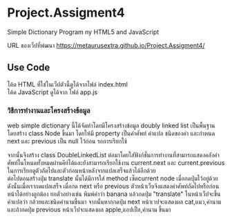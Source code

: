 # Project.Assigment4
Simple Dictionary Program ny HTML5 and JavaScript

URL ของเว็ปที่พํฒนา
https://metaurusextra.github.io/Project.Assigment4/


## Use Code
โค้ด HTML ที่ใช่ในเว็ปตัวนี้ดูได้จากไฟล์ index.html <br>
โค้ด JavaScript ดูได้จาก ไฟล์ app.js

### วิธีการทำงานและโครงสร้างข้อมูล

web simple dictionary นี้ได้จัดทำโดยมีโครงสร้างข้อมูล doubly linked list เป็นพื้นฐาน โดยสร้าง class Node ขึ้นมา โดยให้มี property เป็นคำศัพท์ คำแปล ชนิดของคำ และกำหนด next และ previous เป็น null ไว้ก่อน รอการเรียกใช้ <br>

จากนั้นจึงสร้าง class DoubleLinkedList ต่อมาโดยใส่ฟังก์ชั่นการทำงานที่สามารถแสดงคลังคำศัพท์ในโหนดทั้งหมดผ่านคีย์ได้และยังสามารถเรียกใช้งาน current.next และ current.previous ในการเรียกดูตัวถัดไปและตัวก่อนหน้าหลังจากแปลเสร็จแล้วได้อีกด้วย <br> 
ต่อไปตอนสร้างปุ่ม translate นั้นได้มีการใส่ method เซ็ตcurrent node เมื่อกดปุ่มไว้อยู่ด้วย ดังนั้นเมื่อเรากดแปลเสร็จ เมื่อกด next หรือ previous ตัวหน้าเว็บจึงแสดงคำศัพท์ถัดไปหรือก่อนหน้าได้อย่างถูกต้อง ยกตัวอย่างเช่น พิมพ์คำว่า banana แล้วกดปุ่ม "translate" ในหน้าเว็ปจะขึ้นคำแปลว่า กล้วยและชนิดคำนามขึ้นมา จากนั้นหากกดปุ่ม next หน้าเวปจะแสดงผล cat,แมว,คำนาม และถ้ากดปุ่ม previous หน้าเว็ปจะแสดงผล apple,แอปเปิ้ล,คำนาม ขึ้นมา <br>



